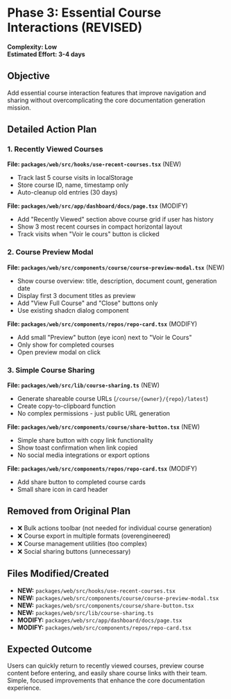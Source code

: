 # Phase 3: Essential Course Interactions (REVISED)

**Complexity: Low**  
**Estimated Effort: 3-4 days**

## Objective
Add essential course interaction features that improve navigation and sharing without overcomplicating the core documentation generation mission.

## Detailed Action Plan

### 1. Recently Viewed Courses
**File: `packages/web/src/hooks/use-recent-courses.tsx`** (NEW)  
- Track last 5 course visits in localStorage
- Store course ID, name, timestamp only
- Auto-cleanup old entries (30 days)

**File: `packages/web/src/app/dashboard/docs/page.tsx`** (MODIFY)
- Add "Recently Viewed" section above course grid if user has history
- Show 3 most recent courses in compact horizontal layout
- Track visits when "Voir le cours" button is clicked

### 2. Course Preview Modal
**File: `packages/web/src/components/course/course-preview-modal.tsx`** (NEW)
- Show course overview: title, description, document count, generation date
- Display first 3 document titles as preview
- Add "View Full Course" and "Close" buttons only
- Use existing shadcn dialog component

**File: `packages/web/src/components/repos/repo-card.tsx`** (MODIFY)  
- Add small "Preview" button (eye icon) next to "Voir le Cours" 
- Only show for completed courses
- Open preview modal on click

### 3. Simple Course Sharing
**File: `packages/web/src/lib/course-sharing.ts`** (NEW)
- Generate shareable course URLs (`/course/{owner}/{repo}/latest`)
- Create copy-to-clipboard function
- No complex permissions - just public URL generation

**File: `packages/web/src/components/course/share-button.tsx`** (NEW)
- Simple share button with copy link functionality
- Show toast confirmation when link copied
- No social media integrations or export options

**File: `packages/web/src/components/repos/repo-card.tsx`** (MODIFY)
- Add share button to completed course cards
- Small share icon in card header

## Removed from Original Plan
- ❌ Bulk actions toolbar (not needed for individual course generation)
- ❌ Course export in multiple formats (overengineered)
- ❌ Course management utilities (too complex)
- ❌ Social sharing buttons (unnecessary)

## Files Modified/Created
- **NEW:** `packages/web/src/hooks/use-recent-courses.tsx`
- **NEW:** `packages/web/src/components/course/course-preview-modal.tsx`
- **NEW:** `packages/web/src/components/course/share-button.tsx`
- **NEW:** `packages/web/src/lib/course-sharing.ts`
- **MODIFY:** `packages/web/src/app/dashboard/docs/page.tsx`
- **MODIFY:** `packages/web/src/components/repos/repo-card.tsx`

## Expected Outcome
Users can quickly return to recently viewed courses, preview course content before entering, and easily share course links with their team. Simple, focused improvements that enhance the core documentation experience.
